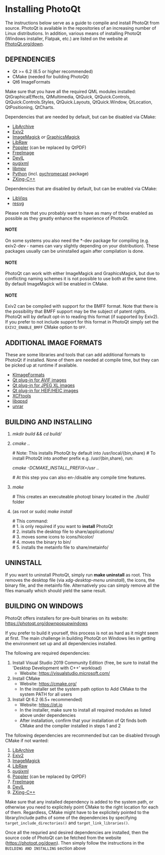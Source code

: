 # Installing PhotoQt

The instructions below serve as a guide to compile and install PhotoQt from source. PhotoQt is available in the repositories of an increasing number of Linux distributions. In addition, various means of installing PhotoQt (Windows installer, Flatpak, etc.) are listed on the website at [PhotoQt.org/down](https://photoqt.org/down).

## DEPENDENCIES

- Qt >= 6.2 (6.5 or higher recommended)
- CMake (needed for building PhotoQt)
- Qt6 ImageFormats

Make sure that you have all the required QML modules installed:
QtGraphicalEffects, QtMultimedia, QtQuick, QtQuick.Controls, QtQuick.Controls.Styles, QtQuick.Layouts, QtQuick.Window, QtLocation, QtPositioning, QtCharts.

Dependencies that are needed by default, but can be disabled via CMake:

- [LibArchive](https://libarchive.org)
- [Exiv2](https://exiv2.org)
- [ImageMagick](https://imagemagick.org) *or* [GraphicsMagick](http://www.graphicsmagick.org/)
- [LibRaw](https://www.libraw.org)
- [Poppler](https://poppler.freedesktop.org) (can be replaced by QtPDF)
- [FreeImage](https://freeimage.sourceforge.io)
- [DevIL](http://openil.sourceforge.net)
- [pugixml](https://pugixml.org)
- [libmpv](https://mpv.io/)
- [Python](https://www.python.org/) (incl. [pychromecast](https://pypi.org/project/PyChromecast/) package)
- [ZXing-C++](https://github.com/zxing-cpp/zxing-cpp/)

Dependencies that are disabled by default, but can be enabled via CMake:

- [LibVips](https://www.libvips.org/)
- [resvg](https://github.com/RazrFalcon/resvg)


Please note that you probably want to have as many of these enabled as possible as they greatly enhance the experience of PhotoQt.

#### NOTE

On some systems you also need the *-dev package for compiling (e.g. exiv2-dev - names can vary slightly depending on your distribution). These packages usually can be uninstalled again after compilation is done.

#### NOTE

PhotoQt can work with either ImageMagick and GraphicsMagick, but due to conflicting naming schemes it is not possible to use both at the same time. By default ImageMagick will be enabled in CMake.

#### NOTE

Exiv2 can be compiled with support for the BMFF format. Note that there is the possibility that BMFF support may be the subject of patent rights. PhotoQt will by default opt-in to reading this format (if supported by Exiv2). If you prefer to not include support for this format in PhotoQt simply set the `EXIV2_ENABLE_BMFF` CMake option to `OFF`.

## ADDITIONAL IMAGE FORMATS

These are some libraries and tools that can add additional formats to PhotoQt if installed. None of them are needed at compile time, but they can be picked up at runtime if available.

- [KImageFormats](https://api.kde.org/frameworks/kimageformats/html/)
- [Qt plug-in for AVIF images](https://github.com/novomesk/qt-avif-image-plugin)
- [Qt plug-in for JPEG XL images](https://github.com/novomesk/qt-jpegxl-image-plugin)
- [Qt plug-in for HEIF/HEIC images](https://github.com/novomesk/qt-heic-image-plugin)
- [XCFtools](https://github.com/j-jorge/xcftools)
- [libqpsd](https://github.com/Code-ReaQtor/libqpsd)
- [unrar](https://www.rarlab.com/)

## BUILDING AND INSTALLING

1. _mkdir build && cd build/_

2. _cmake .._

    \# Note: This installs PhotoQt by default into /usr/local/{bin,share}
    \# To install PhotoQt into another prefix e.g. /usr/{bin,share}, run:

    _cmake -DCMAKE\_INSTALL\_PREFIX=/usr .._

    \# At this step you can also en-/disable any compile time features.

3. _make_

    \# This creates an executeable photoqt binary located in the ./build/ folder

4. (as root or sudo) _make install_

    \# This command:  
    \# 1. is only required if you want to **install** PhotoQt  
    \# 2. installs the desktop file to share/applications/  
    \# 3. moves some icons to icons/hicolor/  
    \# 4. moves the binary to bin/  
    \# 5. installs the metainfo file to share/metainfo/

## UNINSTALL

If you want to uninstall PhotoQt, simply run __make uninstall__ as root. This removes the desktop file (via _xdg-desktop-menu uninstall_), the icons, the binary file, and the metainfo file. Alternatively you can simply remove all the files manually which should yield the same result.

## BUILDING ON WINDOWS

PhotoQt offers installers for pre-built binaries on its website: https://photoqt.org/downpopupwindows

If you prefer to build it yourself, this process is not as hard as it might seem at first. The main challenge in building PhotoQt on Windows lies in getting the environment set up and all dependencies installed.

The following are required dependencies:

1. Install Visual Studio 2019 Community Edition (free, be sure to install the 'Desktop Development with C++' workload)
    - Website: https://visualstudio.microsoft.com/
2. Install CMake
    - Website: https://cmake.org/
    - In the installer set the system path option to Add CMake to the system PATH for all users
3. Install Qt 6.2 (6.5+ recommended)
    - Website: https://qt.io
    - In the installer, make sure to install all required modules as listed above under dependencies
    - After installation, confirm that your installation of Qt finds both CMake and the compiler installed in steps 1 and 2

The following dependencies are recommended but can be disabled through CMake if not wanted:

1. [LibArchive](https://libarchive.org)
2. [Exiv2](https://exiv2.org)
3. [ImageMagick](https://imagemagick.org)
4. [LibRaw](https://www.libraw.org)
5. [pugixml](https://pugixml.org)
6. [Poppler](https://poppler.freedesktop.org) (can be replaced by QtPDF)
7. [FreeImage](https://freeimage.sourceforge.io)
8. [DevIL](http://openil.sourceforge.net)
9. [ZXing-C++](https://github.com/zxing-cpp/zxing-cpp/)

Make sure that any installed dependency is added to the system path, or otherwise you need to explicitely point CMake to the right location for each of them. Regardless, CMake might have to be explicitely pointed to the library/include paths of some of the dependencies by specifying `target_include_directories()` and `target_link_libraries()`.

Once all the requried and desired dependencies are installed, then the source code of PhotoQt can be fetched from the website (https://photoqt.og/down). Then simply follow the instructions in the `BUILDING AND INSTALLING` section above
